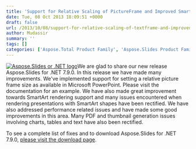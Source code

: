 ```yaml
---
title: 'Support for Relative Scaling of PictureFrame and Improved SmartArt Rendering in Aspose.Slides for .NET 7.9.0'
date: Tue, 08 Oct 2013 18:09:51 +0000
draft: false
url: /2013/10/08/support-for-relative-scaling-of-textframe-and-improved-smartart-rendering-in-aspose.slides-for-.net-7.9.0/
author: Mudassir
summary: ''
tags: []
categories: ['Aspose.Total Product Family', 'Aspose.Slides Product Family']
---
```


[![][1]](https://blog.aspose.com/wp-content/uploads/sites/2/2013/08/aspose-Slides-for-net_100.png)We are glad to share our new release Aspose.Slides for .NET 7.9.0. In this release we have made many improvements. We've implemented support for setting a relative picture frame size as available in Microsoft PowerPoint. Please visit the documentation for an example. We have also made great improvement towards SmartArt rendering support and many issues encountered when rendering presentations with SmartArt shapes have been rectified. We have also addressed performance related issues and have made some good improvements in this area. Many PDF and thumbnail generation issues involving charts, tables and text have also been rectified.

To see a complete list of fixes and to download Aspose.Slides for .NET 7.9.0, [please visit the download page][2].




[1]: https://blog.aspose.com/wp-content/uploads/sites/2/2013/08/aspose-Slides-for-net_100.png "Aspose.Slides or .NET logo"
[2]: http://www.aspose.com/community/files/51/.net-components/aspose.slides-for-.net/default.aspx




